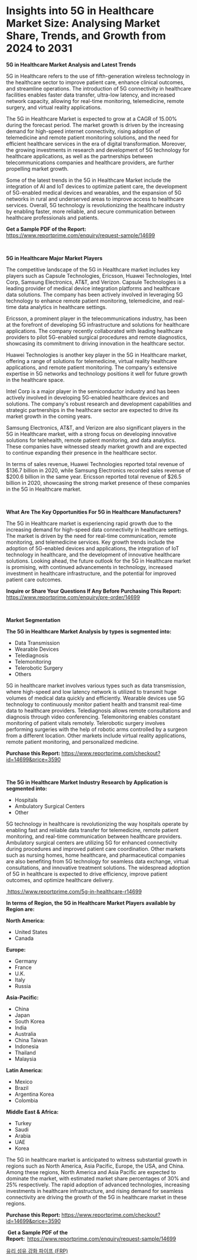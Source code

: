 <p><h1>Insights into 5G in Healthcare Market Size: Analysing Market Share, Trends, and Growth from 2024 to 2031</h1></p><p><strong>5G in Healthcare Market Analysis and Latest Trends</strong></p>
<p><p>5G in Healthcare refers to the use of fifth-generation wireless technology in the healthcare sector to improve patient care, enhance clinical outcomes, and streamline operations. The introduction of 5G connectivity in healthcare facilities enables faster data transfer, ultra-low latency, and increased network capacity, allowing for real-time monitoring, telemedicine, remote surgery, and virtual reality applications.</p><p>The 5G in Healthcare Market is expected to grow at a CAGR of 15.00% during the forecast period. The market growth is driven by the increasing demand for high-speed internet connectivity, rising adoption of telemedicine and remote patient monitoring solutions, and the need for efficient healthcare services in the era of digital transformation. Moreover, the growing investments in research and development of 5G technology for healthcare applications, as well as the partnerships between telecommunications companies and healthcare providers, are further propelling market growth.</p><p>Some of the latest trends in the 5G in Healthcare Market include the integration of AI and IoT devices to optimize patient care, the development of 5G-enabled medical devices and wearables, and the expansion of 5G networks in rural and underserved areas to improve access to healthcare services. Overall, 5G technology is revolutionizing the healthcare industry by enabling faster, more reliable, and secure communication between healthcare professionals and patients.</p></p>
<p><strong>Get a Sample PDF of the Report:&nbsp;</strong> <a href="https://www.reportprime.com/enquiry/request-sample/14699">https://www.reportprime.com/enquiry/request-sample/14699</a></p>
<p>&nbsp;</p>
<p><strong>5G in Healthcare Major Market Players</strong></p>
<p><p>The competitive landscape of the 5G in Healthcare market includes key players such as Capsule Technologies, Ericsson, Huawei Technologies, Intel Corp, Samsung Electronics, AT&T, and Verizon. Capsule Technologies is a leading provider of medical device integration platforms and healthcare data solutions. The company has been actively involved in leveraging 5G technology to enhance remote patient monitoring, telemedicine, and real-time data analytics in healthcare settings.</p><p>Ericsson, a prominent player in the telecommunications industry, has been at the forefront of developing 5G infrastructure and solutions for healthcare applications. The company recently collaborated with leading healthcare providers to pilot 5G-enabled surgical procedures and remote diagnostics, showcasing its commitment to driving innovation in the healthcare sector.</p><p>Huawei Technologies is another key player in the 5G in Healthcare market, offering a range of solutions for telemedicine, virtual reality healthcare applications, and remote patient monitoring. The company's extensive expertise in 5G networks and technology positions it well for future growth in the healthcare space.</p><p>Intel Corp is a major player in the semiconductor industry and has been actively involved in developing 5G-enabled healthcare devices and solutions. The company's robust research and development capabilities and strategic partnerships in the healthcare sector are expected to drive its market growth in the coming years.</p><p>Samsung Electronics, AT&T, and Verizon are also significant players in the 5G in Healthcare market, with a strong focus on developing innovative solutions for telehealth, remote patient monitoring, and data analytics. These companies have witnessed steady market growth and are expected to continue expanding their presence in the healthcare sector.</p><p>In terms of sales revenue, Huawei Technologies reported total revenue of $136.7 billion in 2020, while Samsung Electronics recorded sales revenue of $200.6 billion in the same year. Ericsson reported total revenue of $26.5 billion in 2020, showcasing the strong market presence of these companies in the 5G in Healthcare market.</p></p>
<p>&nbsp;</p>
<p><strong>What Are The Key Opportunities For 5G in Healthcare Manufacturers?</strong></p>
<p><p>The 5G in Healthcare market is experiencing rapid growth due to the increasing demand for high-speed data connectivity in healthcare settings. The market is driven by the need for real-time communication, remote monitoring, and telemedicine services. Key growth trends include the adoption of 5G-enabled devices and applications, the integration of IoT technology in healthcare, and the development of innovative healthcare solutions. Looking ahead, the future outlook for the 5G in Healthcare market is promising, with continued advancements in technology, increased investment in healthcare infrastructure, and the potential for improved patient care outcomes.</p></p>
<p><strong>Inquire or Share Your Questions If Any Before Purchasing This Report:</strong> <a href="https://www.reportprime.com/enquiry/pre-order/14699">https://www.reportprime.com/enquiry/pre-order/14699</a></p>
<p>&nbsp;</p>
<p><strong>Market Segmentation</strong></p>
<p><strong>The 5G in Healthcare Market Analysis by types is segmented into:</strong></p>
<p><ul><li>Data Transmission</li><li>Wearable Devices</li><li>Telediagnosis</li><li>Telemonitoring</li><li>Telerobotic Surgery</li><li>Others</li></ul></p>
<p><p>5G in healthcare market involves various types such as data transmission, where high-speed and low latency network is utilized to transmit huge volumes of medical data quickly and efficiently. Wearable devices use 5G technology to continuously monitor patient health and transmit real-time data to healthcare providers. Telediagnosis allows remote consultations and diagnosis through video conferencing. Telemonitoring enables constant monitoring of patient vitals remotely. Telerobotic surgery involves performing surgeries with the help of robotic arms controlled by a surgeon from a different location. Other markets include virtual reality applications, remote patient monitoring, and personalized medicine.</p></p>
<p><strong>Purchase this Report:&nbsp;</strong><a href="https://www.reportprime.com/checkout?id=14699&price=3590">https://www.reportprime.com/checkout?id=14699&price=3590</a></p>
<p>&nbsp;</p>
<p><strong>The 5G in Healthcare Market Industry Research by Application is segmented into:</strong></p>
<p><ul><li>Hospitals</li><li>Ambulatory Surgical Centers</li><li>Other</li></ul></p>
<p><p>5G technology in healthcare is revolutionizing the way hospitals operate by enabling fast and reliable data transfer for telemedicine, remote patient monitoring, and real-time communication between healthcare providers. Ambulatory surgical centers are utilizing 5G for enhanced connectivity during procedures and improved patient care coordination. Other markets such as nursing homes, home healthcare, and pharmaceutical companies are also benefiting from 5G technology for seamless data exchange, virtual consultations, and innovative treatment solutions. The widespread adoption of 5G in healthcare is expected to drive efficiency, improve patient outcomes, and optimize healthcare delivery.</p></p>
<p><a href="https://www.reportprime.com/5g-in-healthcare-r14699">&nbsp;https://www.reportprime.com/5g-in-healthcare-r14699</a></p>
<p><strong>In terms of Region, the 5G in Healthcare Market Players available by Region are:</strong></p>
<p>
    <p> <strong> North America: </strong>
        <ul>
            <li>United States</li>
            <li>Canada</li>
        </ul>
        </p> 
    <p> <strong> Europe: </strong>
        <ul>
            <li>Germany</li>
            <li>France</li>
            <li>U.K.</li>
            <li>Italy</li>
            <li>Russia</li>
        </ul>
        </p> 
    <p> <strong> Asia-Pacific: </strong>
        <ul>
            <li>China</li>
            <li>Japan</li>
            <li>South Korea</li>
            <li>India</li>
            <li>Australia</li>
            <li>China Taiwan</li>
            <li>Indonesia</li>
            <li>Thailand</li>
            <li>Malaysia</li>
        </ul>
        </p> 
    <p> <strong> Latin America: </strong>
        <ul>
            <li>Mexico</li>
            <li>Brazil</li>
            <li>Argentina Korea</li>
            <li>Colombia</li>
        </ul>
        </p> 
    <p> <strong> Middle East & Africa: </strong>
        <ul>
            <li>Turkey</li>
            <li>Saudi</li>
            <li>Arabia</li>
            <li>UAE</li>
            <li>Korea</li>
        </ul>
    </p>
    </p>
<p><p>The 5G in healthcare market is anticipated to witness substantial growth in regions such as North America, Asia Pacific, Europe, the USA, and China. Among these regions, North America and Asia Pacific are expected to dominate the market, with estimated market share percentages of 30% and 25% respectively. The rapid adoption of advanced technologies, increasing investments in healthcare infrastructure, and rising demand for seamless connectivity are driving the growth of the 5G in healthcare market in these regions.</p></p>
<p><strong>Purchase this Report: </strong><a href="https://www.reportprime.com/checkout?id=14699&price=3590">https://www.reportprime.com/checkout?id=14699&price=3590</a></p>
<p>&nbsp;<strong>Get a Sample PDF of the Report:&nbsp;&nbsp;</strong><a href="https://www.reportprime.com/enquiry/request-sample/14699">https://www.reportprime.com/enquiry/request-sample/14699</a></p>
<p><strong></strong></p>
<p><p><a href="https://github.com/vss5505pa7z1p/Market-Research-Report-List-4/blob/main/4497513107854.md">유리 섬유 강화 파이프 (FRP)</a></p></p>